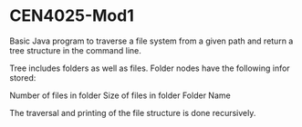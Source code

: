 # CEN4025-Mod1

Basic Java program to traverse a file system from a given path and return a tree structure in the command line.

Tree includes folders as well as files. Folder nodes have the following infor stored:

Number of files in folder
Size of files in folder
Folder Name

The traversal and printing of the file structure is done recursively.
